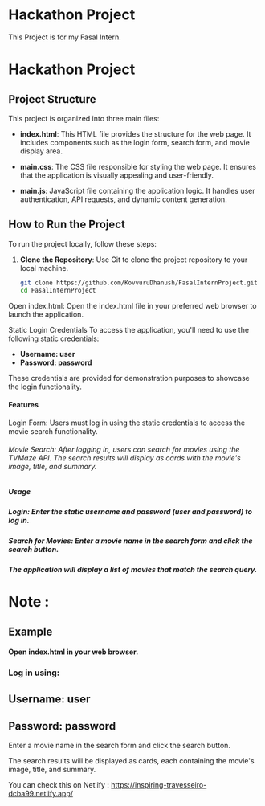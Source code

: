 # Hackathon Project
This Project is for my Fasal Intern.


#  Hackathon Project



## Project Structure


This project is organized into three main files:

- **index.html**: This HTML file provides the structure for the web page. It includes components such as the login form, search form, and movie display area.


- **main.css**: The CSS file responsible for styling the web page. It ensures that the application is visually appealing and user-friendly.


- **main.js**: JavaScript file containing the application logic. It handles user authentication, API requests, and dynamic content generation.




## How to Run the Project

To run the project locally, follow these steps:

1. **Clone the Repository**: Use Git to clone the project repository to your local machine.
   ```bash
   git clone https://github.com/KovvuruDhanush/FasalInternProject.git
   cd FasalInternProject
Open index.html: Open the index.html file in your preferred web browser to launch the application.




Static Login Credentials
To access the application, you'll need to use the following static credentials:

- **Username: user**
- **Password: password**


These credentials are provided for demonstration purposes to showcase the login functionality.






#### Features


Login Form: Users must log in using the static credentials to access the movie search functionality.

###### Movie Search: After logging in, users can search for movies using the TVMaze API. The search results will display as cards with the movie's image, title, and summary.




##### Usage

##### Login: Enter the static username and password (user and password) to log in.

##### Search for Movies: Enter a movie name in the search form and click the search button. 

##### The application will display a list of movies that match the search query.


# Note :

## Example

####  Open index.html in your web browser.

### Log in using:

## Username: user
## Password: password


Enter a movie name in the search form and click the search button.

The search results will be displayed as cards, each containing the movie's image, title, and summary.

You can check this on Netlify : https://inspiring-travesseiro-dcba99.netlify.app/

